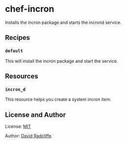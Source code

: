 # chef-incron

Installs the incron package and starts the incrond service.

## Recipes

### `default`

This will install the incron package and start the service.

## Resources

### `incron_d`

This resource helps you create a system incron item.

## License and Author

License: [MIT](https://github.com/dwradcliffe/chef-incron/blob/master/LICENSE)

Author: [David Radcliffe](https://github.com/dwradcliffe)

